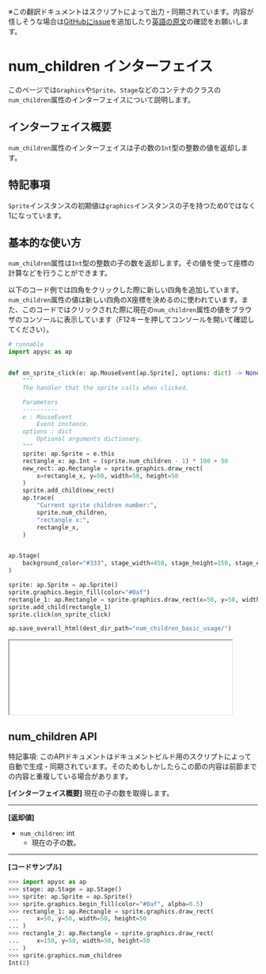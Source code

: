 <span class="inconspicuous-txt">※この翻訳ドキュメントはスクリプトによって出力・同期されています。内容が怪しそうな場合は<a href="https://github.com/simon-ritchie/apysc/issues" target="_blank">GitHubにissue</a>を追加したり[英語の原文](https://simon-ritchie.github.io/apysc/en/num_children.html)の確認をお願いします。</span>

# num_children インターフェイス

このページでは`Graphics`や`Sprite`、`Stage`などのコンテナのクラスの`num_children`属性のインターフェイスについて説明します。

## インターフェイス概要

`num_children`属性のインターフェイスは子の数の`Int`型の整数の値を返却します。

## 特記事項

`Sprite`インスタンスの初期値は`graphics`インスタンスの子を持つため0ではなく1になっています。

## 基本的な使い方

`num_children`属性は`Int`型の整数の子の数を返却します。その値を使って座標の計算などを行うことができます。

以下のコード例では四角をクリックした際に新しい四角を追加しています。`num_children`属性の値は新しい四角のX座標を決めるのに使われています。また、このコードではクリックされた際に現在の`num_children`属性の値をブラウザのコンソールに表示しています（F12キーを押してコンソールを開いて確認してください）。

```py
# runnable
import apysc as ap


def on_sprite_click(e: ap.MouseEvent[ap.Sprite], options: dict) -> None:
    """
    The handler that the sprite calls when clicked.

    Parameters
    ----------
    e : MouseEvent
        Event instance.
    options : dict
        Optional arguments dictionary.
    """
    sprite: ap.Sprite = e.this
    rectangle_x: ap.Int = (sprite.num_children - 1) * 100 + 50
    new_rect: ap.Rectangle = sprite.graphics.draw_rect(
        x=rectangle_x, y=50, width=50, height=50
    )
    sprite.add_child(new_rect)
    ap.trace(
        "Current sprite children number:",
        sprite.num_children,
        "rectangle x:",
        rectangle_x,
    )


ap.Stage(
    background_color="#333", stage_width=450, stage_height=150, stage_elem_id="stage"
)

sprite: ap.Sprite = ap.Sprite()
sprite.graphics.begin_fill(color="#0af")
rectangle_1: ap.Rectangle = sprite.graphics.draw_rect(x=50, y=50, width=50, height=50)
sprite.add_child(rectangle_1)
sprite.click(on_sprite_click)

ap.save_overall_html(dest_dir_path="num_children_basic_usage/")
```

<iframe src="static/num_children_basic_usage/index.html" width="450" height="150"></iframe>

## num_children API

<span class="inconspicuous-txt">特記事項: このAPIドキュメントはドキュメントビルド用のスクリプトによって自動で生成・同期されています。そのためもしかしたらこの節の内容は前節までの内容と重複している場合があります。</span>

**[インターフェイス概要]** 現在の子の数を取得します。<hr>

**[返却値]**

- `num_children`: int
  - 現在の子の数。

<hr>

**[コードサンプル]**

```py
>>> import apysc as ap
>>> stage: ap.Stage = ap.Stage()
>>> sprite: ap.Sprite = ap.Sprite()
>>> sprite.graphics.begin_fill(color="#0af", alpha=0.5)
>>> rectangle_1: ap.Rectangle = sprite.graphics.draw_rect(
...     x=50, y=50, width=50, height=50
... )
>>> rectangle_2: ap.Rectangle = sprite.graphics.draw_rect(
...     x=150, y=50, width=50, height=50
... )
>>> sprite.graphics.num_children
Int(2)
```